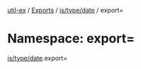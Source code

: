 [util-ex](../README.md) / [Exports](../modules.md) / [is/type/date](is_type_date.md) / export=

# Namespace: export=

[is/type/date](is_type_date.md).export=
